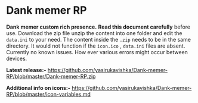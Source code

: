 # Dank memer RP
**Dank memer custom rich presence.**
**Read this document carefully** before use. Download the zip file unzip the content into one folder and edit the `data.ini` to your need. The content inside the `.zip` needs to be in the same directory.  It would not function if the `icon.ico` , `data.ini` files are absent.  Currently no known issues. How ever various errors might occur between devices.

**Latest release:-** https://github.com/yasirukavishka/Dank-memer-RP/blob/master/Dank-memer-RP.zip

**Additional info on icons:-** https://github.com/yasirukavishka/Dank-memer-RP/blob/master/icon-variables.md
